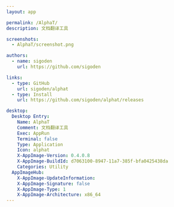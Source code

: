 ```yaml
---
layout: app

permalink: /AlphaT/
description: 文档翻译工具

screenshots:
  - AlphaT/screenshot.png

authors:
  - name: sigoden
    url: https://github.com/sigoden

links:
  - type: GitHub
    url: sigoden/alphat
  - type: Install
    url: https://github.com/sigoden/alphat/releases

desktop:
  Desktop Entry:
    Name: AlphaT
    Comment: 文档翻译工具
    Exec: AppRun
    Terminal: false
    Type: Application
    Icon: alphat
    X-AppImage-Version: 0.4.0.8
    X-AppImage-BuildId: d7063100-8947-11a7-385f-bfa0425438da
    Categories: Utility
  AppImageHub:
    X-AppImage-UpdateInformation: 
    X-AppImage-Signature: false
    X-AppImage-Type: 1
    X-AppImage-Architecture: x86_64
---
```

